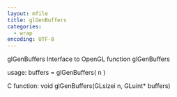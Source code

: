 ```yaml
---
layout: mfile
title: glGenBuffers
categories:
  - wrap
encoding: UTF-8
---
```


glGenBuffers  Interface to OpenGL function glGenBuffers

usage:  buffers = glGenBuffers( n )

C function:  void glGenBuffers(GLsizei n, GLuint\* buffers)